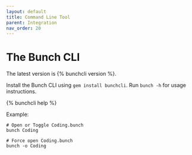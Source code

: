 ```yaml
---
layout: default
title: Command Line Tool
parent: Integration
nav_order: 20
---
```

# The Bunch CLI

The latest version is {% bunchcli version %}.

Install the Bunch CLI using `gem install bunchcli`. Run `bunch -h` for usage instructions.

{% bunchcli help %}

Example:
    
    # Open or Toggle Coding.bunch
    bunch Coding

    # Force open Coding.bunch
    bunch -o Coding

    
